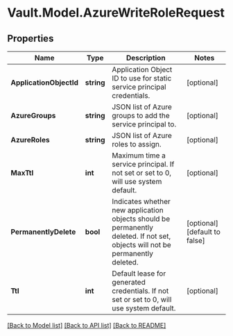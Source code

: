 # Vault.Model.AzureWriteRoleRequest

## Properties

Name | Type | Description | Notes
------------ | ------------- | ------------- | -------------
**ApplicationObjectId** | **string** | Application Object ID to use for static service principal credentials. | [optional] 
**AzureGroups** | **string** | JSON list of Azure groups to add the service principal to. | [optional] 
**AzureRoles** | **string** | JSON list of Azure roles to assign. | [optional] 
**MaxTtl** | **int** | Maximum time a service principal. If not set or set to 0, will use system default. | [optional] 
**PermanentlyDelete** | **bool** | Indicates whether new application objects should be permanently deleted. If not set, objects will not be permanently deleted. | [optional] [default to false]
**Ttl** | **int** | Default lease for generated credentials. If not set or set to 0, will use system default. | [optional] 


[[Back to Model list]](../README.md#documentation-for-models) [[Back to API list]](../README.md#documentation-for-api-endpoints) [[Back to README]](../README.md)

